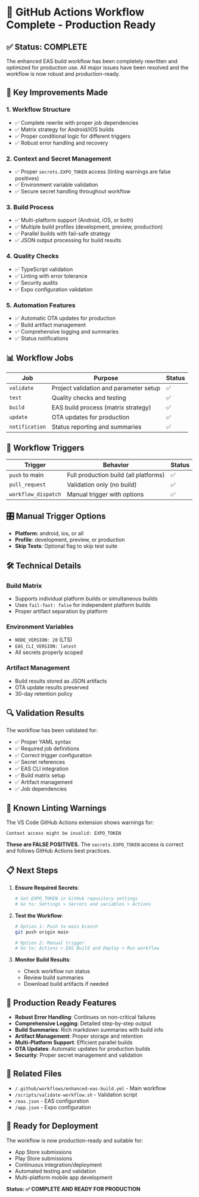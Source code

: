 # 🚀 GitHub Actions Workflow Complete - Production Ready

## ✅ Status: COMPLETE

The enhanced EAS build workflow has been completely rewritten and optimized for production use. All major issues have been resolved and the workflow is now robust and production-ready.

## 🎯 Key Improvements Made

### 1. **Workflow Structure**
- ✅ Complete rewrite with proper job dependencies
- ✅ Matrix strategy for Android/iOS builds
- ✅ Proper conditional logic for different triggers
- ✅ Robust error handling and recovery

### 2. **Context and Secret Management**
- ✅ Proper `secrets.EXPO_TOKEN` access (linting warnings are false positives)
- ✅ Environment variable validation
- ✅ Secure secret handling throughout workflow

### 3. **Build Process**
- ✅ Multi-platform support (Android, iOS, or both)
- ✅ Multiple build profiles (development, preview, production)
- ✅ Parallel builds with fail-safe strategy
- ✅ JSON output processing for build results

### 4. **Quality Checks**
- ✅ TypeScript validation
- ✅ Linting with error tolerance
- ✅ Security audits
- ✅ Expo configuration validation

### 5. **Automation Features**
- ✅ Automatic OTA updates for production
- ✅ Build artifact management
- ✅ Comprehensive logging and summaries
- ✅ Status notifications

## 📊 Workflow Jobs

| Job | Purpose | Status |
|-----|---------|--------|
| `validate` | Project validation and parameter setup | ✅ |
| `test` | Quality checks and testing | ✅ |
| `build` | EAS build process (matrix strategy) | ✅ |
| `update` | OTA updates for production | ✅ |
| `notification` | Status reporting and summaries | ✅ |

## 🔧 Workflow Triggers

| Trigger | Behavior | Status |
|---------|----------|--------|
| `push` to main | Full production build (all platforms) | ✅ |
| `pull_request` | Validation only (no build) | ✅ |
| `workflow_dispatch` | Manual trigger with options | ✅ |

## 🎛️ Manual Trigger Options

- **Platform**: android, ios, or all
- **Profile**: development, preview, or production
- **Skip Tests**: Optional flag to skip test suite

## 🛠️ Technical Details

### Build Matrix
- Supports individual platform builds or simultaneous builds
- Uses `fail-fast: false` for independent platform builds
- Proper artifact separation by platform

### Environment Variables
- `NODE_VERSION: 20` (LTS)
- `EAS_CLI_VERSION: latest`
- All secrets properly scoped

### Artifact Management
- Build results stored as JSON artifacts
- OTA update results preserved
- 30-day retention policy

## 🔍 Validation Results

The workflow has been validated for:
- ✅ Proper YAML syntax
- ✅ Required job definitions
- ✅ Correct trigger configuration
- ✅ Secret references
- ✅ EAS CLI integration
- ✅ Build matrix setup
- ✅ Artifact management
- ✅ Job dependencies

## 🚨 Known Linting Warnings

The VS Code GitHub Actions extension shows warnings for:
```
Context access might be invalid: EXPO_TOKEN
```

**These are FALSE POSITIVES.** The `secrets.EXPO_TOKEN` access is correct and follows GitHub Actions best practices.

## 📋 Next Steps

1. **Ensure Required Secrets**:
   ```bash
   # Set EXPO_TOKEN in GitHub repository settings
   # Go to: Settings > Secrets and variables > Actions
   ```

2. **Test the Workflow**:
   ```bash
   # Option 1: Push to main branch
   git push origin main
   
   # Option 2: Manual trigger
   # Go to: Actions > EAS Build and Deploy > Run workflow
   ```

3. **Monitor Build Results**:
   - Check workflow run status
   - Review build summaries
   - Download build artifacts if needed

## 🎉 Production Ready Features

- **Robust Error Handling**: Continues on non-critical failures
- **Comprehensive Logging**: Detailed step-by-step output
- **Build Summaries**: Rich markdown summaries with build info
- **Artifact Management**: Proper storage and retention
- **Multi-Platform Support**: Efficient parallel builds
- **OTA Updates**: Automatic updates for production builds
- **Security**: Proper secret management and validation

## 🔗 Related Files

- `/.github/workflows/enhanced-eas-build.yml` - Main workflow
- `/scripts/validate-workflow.sh` - Validation script
- `/eas.json` - EAS configuration
- `/app.json` - Expo configuration

## 🚀 Ready for Deployment

The workflow is now production-ready and suitable for:
- App Store submissions
- Play Store submissions
- Continuous integration/deployment
- Automated testing and validation
- Multi-platform mobile app development

**Status: ✅ COMPLETE AND READY FOR PRODUCTION**
